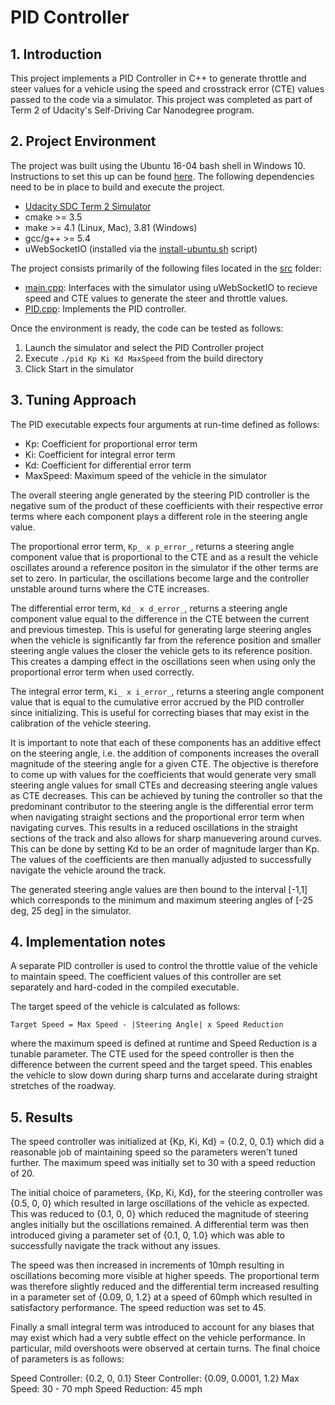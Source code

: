 # PID Controller

## 1. Introduction
This project implements a PID Controller in C++ to generate throttle and steer values for a vehicle using the speed and crosstrack error (CTE) values passed to the code via a simulator. This project was completed as part of Term 2 of Udacity's Self-Driving Car Nanodegree program.

## 2. Project Environment
The project was built using the Ubuntu 16-04 bash shell in Windows 10. Instructions to set this up can be found [here](https://www.howtogeek.com/249966/how-to-install-and-use-the-linux-bash-shell-on-windows-10/). The following dependencies need to be in place to build and execute the project.

* [Udacity SDC Term 2 Simulator](https://github.com/udacity/self-driving-car-sim/releases)
* cmake >= 3.5
* make >= 4.1 (Linux, Mac), 3.81 (Windows)
* gcc/g++ >= 5.4
* uWebSocketIO (installed via the [install-ubuntu.sh](https://github.com/shazraz/Extended-Kalman-Filter/blob/master/install-ubuntu.sh) script) 

The project consists primarily of the following files located in the [src](https://github.com/shazraz/PID-Controller/tree/master/src) folder:

* [main.cpp](https://github.com/shazraz/PID-Controller/blob/master/src/main.cpp): Interfaces with the simulator using uWebSocketIO to recieve speed and CTE values to generate the steer and throttle values.
* [PID.cpp](https://github.com/shazraz/PID-Controller/blob/master/src/PID.cpp): Implements the PID controller.

Once the environment is ready, the code can be tested as follows:

1. Launch the simulator and select the PID Controller project
2. Execute ```./pid Kp Ki Kd MaxSpeed``` from the build directory
3. Click Start in the simulator

## 3. Tuning Approach
The PID executable expects four arguments at run-time defined as follows:

* Kp: Coefficient for proportional error term
* Ki: Coefficient for integral error term
* Kd: Coefficient for differential error term
* MaxSpeed: Maximum speed of the vehicle in the simulator

The overall steering angle generated by the steering PID controller is the negative sum of the product of these coefficients with their respective error terms where each component plays a different role in the steering angle value. 

The proportional error term, ```Kp_ x p_error_```, returns a steering angle component value that is proportional to the CTE and as a result the vehicle oscillates around a reference positon in the simulator if the other terms are set to zero. In particular, the oscillations become large and the controller unstable around turns where the CTE increases. 

The differential error term, ```Kd_ x d_error_```, returns a steering angle component value equal to the difference in the CTE between the current and previous timestep. This is useful for generating large steering angles when the vehicle is significantly far from the reference position and smaller steering angle values the closer the vehicle gets to its reference position. This creates a damping effect in the oscillations seen when using only the proportional error term when used correctly.

The integral error term, ```Ki_ x i_error_```, returns a steering angle component value that is equal to the cumulative error accrued by the PID controller since initializing. This is useful for correcting biases that may exist in the calibration of the vehicle steering.

It is important to note that each of these components has an additive effect on the steering angle, i.e. the addition of components increases the overall magnitude of the steering angle for a given CTE. The objective is therefore to come up with values for the coefficients that would generate very small steering angle values for small CTEs and decreasing steering angle values as CTE decreases. This can be achieved by tuning the controller so that the predominant contributor to the steering angle is the differential error term when navigating straight sections and the proportional error term when navigating curves. This results in a reduced oscillations in the straight sections of the track and also allows for sharp manuevering around curves. This can be done by setting Kd to be an order of magnitude larger than Kp. The values of the coefficients are then manually adjusted to successfully navigate the vehicle around the track.

The generated steering angle values are then bound to the interval [-1,1] which corresponds to the minimum and maximum steering angles of [-25 deg, 25 deg] in the simulator.

## 4. Implementation notes

A separate PID controller is used to control the throttle value of the vehicle to maintain speed. The coefficient values of this controller are set separately and hard-coded in the compiled executable.

The target speed of the vehicle is calculated as follows:

```Target Speed = Max Speed - |Steering Angle| x Speed Reduction```

where the maximum speed is defined at runtime and Speed Reduction is a tunable parameter. The CTE used for the speed controller is then the difference between the current speed and the target speed. This enables the vehicle to slow down during sharp turns and accelarate during straight stretches of the roadway. 

## 5. Results
The speed controller was initialized at {Kp, Ki, Kd} = {0.2, 0, 0.1} which did a reasonable job of maintaining speed so the parameters weren't tuned further. The maximum speed was initially set to 30 with a speed reduction of 20.

The initial choice of parameters, {Kp, Ki, Kd}, for the steering controller was {0.5, 0, 0} which resulted in large oscillations of the vehicle as expected. This was reduced to {0.1, 0, 0} which reduced the magnitude of steering angles initially but the oscillations remained. A differential term was then introduced giving a parameter set of {0.1, 0, 1.0} which was able to successfully navigate the track without any issues.

The speed was then increased in increments of 10mph resulting in oscillations becoming more visible at higher speeds. The proportional term was therefore slightly reduced and the differential term increased resulting in a parameter set of {0.09, 0, 1.2} at a speed of 60mph which resulted in satisfactory performance. The speed reduction was set to 45. 

Finally a small integral term was introduced to account for any biases that may exist which had a very subtle effect on the vehicle performance. In particular, mild overshoots were observed at certain turns. The final choice of parameters is as follows:

Speed Controller: {0.2, 0, 0.1}
Steer Controller: {0.09, 0.0001, 1.2}
Max Speed: 30 - 70 mph
Speed Reduction: 45 mph
